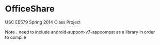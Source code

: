 OfficeShare
===========

USC EE579 Spring 2014 Class Project

Note：need to include android-support-v7-appcompat as a library in order to compile
